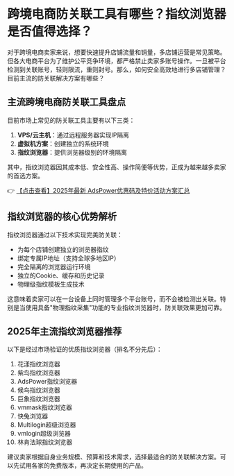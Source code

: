 # 跨境电商防关联工具有哪些？指纹浏览器是否值得选择？

对于跨境电商卖家来说，想要快速提升店铺流量和销量，多店铺运营是常见策略。但各大电商平台为了维护公平竞争环境，都严格禁止卖家多账号操作。一旦被平台检测到关联账号，轻则限流，重则封号。那么，如何安全高效地进行多店铺管理？目前主流的防关联解决方案有哪些？

## 主流跨境电商防关联工具盘点

目前市场上常见的防关联工具主要有以下三类：

1. **VPS/云主机**：通过远程服务器实现IP隔离
2. **虚拟机方案**：创建独立的系统环境
3. **指纹浏览器**：提供浏览器级别的环境隔离

其中，指纹浏览器因其成本低、安全性高、操作简便等优势，正成为越来越多卖家的首选方案。

👉 [【点击查看】2025年最新 AdsPower优惠码及特价活动方案汇总](https://bit.ly/adspower_free)

## 指纹浏览器的核心优势解析

指纹浏览器通过以下技术实现完美防关联：

- 为每个店铺创建独立的浏览器指纹
- 绑定专属IP地址（支持全球多地区IP）
- 完全隔离的浏览器运行环境
- 独立的Cookie、缓存和历史记录
- 物理级指纹模板生成技术

这意味着卖家可以在一台设备上同时管理多个平台账号，而不会被检测出关联。特别是当使用具备"物理指纹采集"功能的专业指纹浏览器时，防关联效果更加可靠。

## 2025年主流指纹浏览器推荐

以下是经过市场验证的优质指纹浏览器（排名不分先后）：

1. 花漾指纹浏览器
2. 紫鸟指纹浏览器
3. AdsPower指纹浏览器
4. 候鸟指纹浏览器
5. 巨象指纹浏览器
6. vmmask指纹浏览器
7. 快兔浏览器
8. Multilogin超级浏览器
9. vmlogin超级浏览器
10. 林肯法球指纹浏览器

建议卖家根据自身业务规模、预算和技术需求，选择最适合的防关联解决方案。可以先试用各家的免费版本，再决定长期使用的产品。